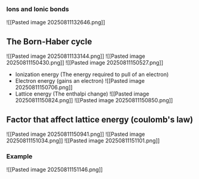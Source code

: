 ### Ions and Ionic bonds
![[Pasted image 20250811132646.png]]

## The Born-Haber cycle
![[Pasted image 20250811133144.png]]
![[Pasted image 20250811150430.png]]
![[Pasted image 20250811150527.png]]
* Ionization energy (The energy required to pull of an electron)
* Electron energy (gains an electron)
![[Pasted image 20250811150706.png]]
* Lattice energy (The enthalpi change)
![[Pasted image 20250811150824.png]]
![[Pasted image 20250811150850.png]]

## Factor that affect lattice energy (coulomb's law)
![[Pasted image 20250811150941.png]]
![[Pasted image 20250811151034.png]]
![[Pasted image 20250811151101.png]]

### Example
![[Pasted image 20250811151146.png]]